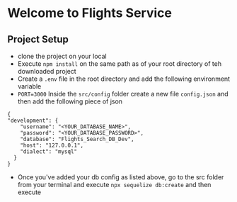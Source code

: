 # Welcome to Flights Service

## Project Setup

- clone the project on your local
- Execute `npm install` on the same path as of your root directory of teh downloaded project
- Create a `.env` file in the root directory and add the following environment variable
- `PORT=3000`
  Inside the `src/config` folder create a new file `config.json` and then add the following piece of json

```
{
"development": {
    "username": "<YOUR_DATABASE_NAME>",
    "password": "<YOUR_DATABASE_PASSWORD>",
    "database": "Flights_Search_DB_Dev",
    "host": "127.0.0.1",
    "dialect": "mysql"
  }
}
```

- Once you've added your db config as listed above, go to the src folder from your terminal and execute `npx sequelize db:create` and then execute

